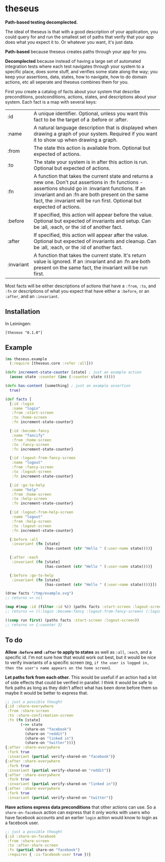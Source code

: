 # theseus

**Path-based testing decomplected.**

The ideal of theseus is that with a good description of your application, you could query for and run the smallest set of paths that verify that your app does what you expect it to. Or whatever you want, it's just data.

**Path-based** because theseus creates paths through your app for you.

**Decomplected** because instead of having a large set of automated integration tests where each test navigates through your system to a specific place, does some stuff, and verifies some state along the way; you keep your assertions, data, states, how to navigate, how to do domain actions, etc all seperate and theseus combines them for you.

First you create a catalog of facts about your system that describe preconditions, postconditions, actions, states, and descriptions about your system. Each fact is a map with several keys:

<table>
  <tr><td>:id</td>
      <td>A unique identifier. Optional, unless you want this fact to be the target of a :before or :after.</td></tr>
  <tr><td>:name</td>
      <td>A natural language description that is displayed when drawing a graph of your system. Required if you want it to show up when drawing a graph.</td></tr>
  <tr><td>:from</td>
      <td>The state this action is available from. Optional but expected of actions.</td></tr>
  <tr><td>:to</td>
      <td>The state your system is in after this action is run. Optional but expected of actions.</td></tr>
  <tr><td>:fn</td>
      <td>A function that takes the current state and returns a new one. Don't put assertions in :fn functions - assertions should go in :invariant functions. If an :invariant and an :fn are both present on the same fact, the :invariant will be run first. Optional but expected of actions.</td></tr>
  <tr><td>:before</td>
      <td>If specified, this action will appear before the value. Optional but expected of invariants and setup. Can be :all, :each, or the :id of another fact.</td></tr>
  <tr><td>:after</td>
      <td>If specified, this action will appear after the value. Optional but expected of invariants and cleanup. Can be :all, :each, or the :id of another fact.</td></tr>
  <tr><td>:invariant</td>
      <td>A function that takes the current state. It's return value is ignored. If an :invariant and an :fn are both present on the same fact, the invariant will be run first.</td></tr>
</table>

Most facts will be either descriptions of actions that have a `:from`, `:to`, and `:fn` or descriptions of what you expect that have either a `:before`, or an `:after`, and an `:invariant`.

## Installation

In Leiningen:

    [theseus "0.1.0"]

## Example

```clj
(ns theseus.example
  (:require [theseus.core :refer :all]))

(defn increment-state-counter [state] ; just an example action
  (assoc state :counter (inc (:counter state 0))))

(defn has-content [something] ; just an example assertion
  true)

(def facts [
  {:id :login
   :name "login"
   :from :start-screen
   :to :home-screen
   :fn increment-state-counter}

  {:id :become-fancy
   :name "fancify"
   :from :home-screen
   :to :fancy-screen
   :fn increment-state-counter}

  {:id :logout-from-fancy-screen
   :name "logout"
   :from :fancy-screen
   :to :logout-screen
   :fn increment-state-counter}

  {:id :go-to-help
   :name "help"
   :from :home-screen
   :to :help-screen
   :fn increment-state-counter}

  {:id :logout-from-help-screen
   :name "logout"
   :from :help-screen
   :to :logout-screen
   :fn increment-state-counter}

  {:before :all
   :invariant (fn [state]
                  (has-content (str "Hello " (:user-name state))))}

  {:after :each
   :invariant (fn [state]
                  (has-content (str "Hello " (:user-name state))))}

  {:before :go-to-help
   :invariant (fn [state]
                  (has-content (str "Hello " (:user-name state))))}])

(draw facts "/tmp/example.svg")
;; returns => nil

(map #(map :id (filter :id %)) (paths facts :start-screen :logout-screen))
;; returns => ((:login :become-fancy :logout-from-fancy-screen) (:login :go-to-help :logout-from-help-screen))

((comp run first) (paths facts :start-screen :logout-screen))
;; returns => {:counter 3}
```

## To do

**Allow `:before` and `:after` to apply to states** as well as `:all`, `:each`, and a specific id. I'm not sure how that would work out best, but it would be nice to verify invariants of a specific screen (eg, `if the user is logged in, then the user's name appears on the home screen`).

**Let paths fork from each other.** This would be usefull if an action had a lot of side effects that could be verified in parallel. I think it would be safe to fork paths as long as they didn't affect what has been done before them so maybe it would be better to express that.
```clj
;; just a possible thought
{:id :share-everywhere
 :from :share-screen
 :to :share-confirmation-screen
 :fn (fn [state]
       (->> state
         (share-on "facebook")
         (share-on "reddit")
         (share-on "linked in")
         (share-on "twitter")))}
{:after :share-everywhere
 :fork true
 :invariant (partial verify-shared-on "facebook")}
{:after :share-everywhere
 :fork true
 :invariant (partial verify-shared-on "reddit")}
{:after :share-everywhere
 :fork true
 :invariant (partial verify-shared-on "linked in")}
{:after :share-everywhere
 :fork true
 :invariant (partial verify-shared-on "twitter")}
```

**Have actions express data preconditions** that other actions can use. So a `share-on-facebook` action can express that it only works with users who have facebook accounts and an earlier `login` action would know to login as a facebook user.

```clj
;; just a possible thought
{:id :share-on-facebook
 :from :share-screen
 :to :after-share-screen
 :fn (partial share-on "facebook")
 :requires { :is-facebook-user true })}
```
